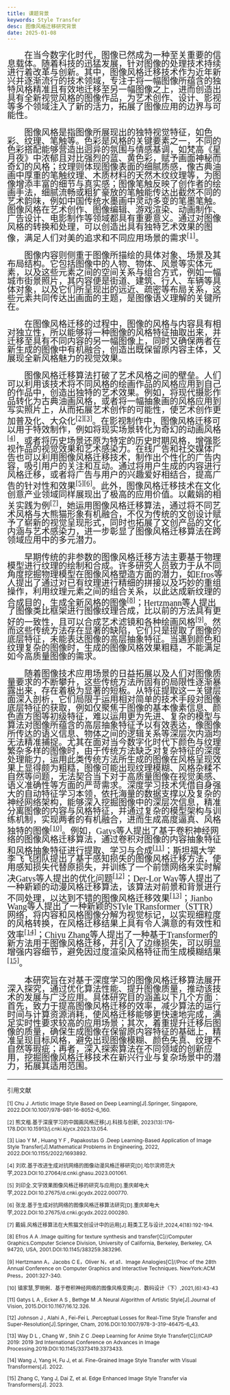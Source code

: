 ```yaml
---
title: 课题背景
keywords: Style Transfer
desc: 图像风格迁移研究背景
date: 2025-01-08
---
```


<style>
    .article-content{
        font-family: 'Times New Roman', 'SimSun';
        line-height: 1em;
        text-indent: 2em;
        font-size: 20px;
    }
</style>

<div class="article-content">
    <p style="text-indent: 2em">在当今数字化时代，图像已然成为一种至关重要的信息载体。随着科技的迅猛发展，针对图像的处理技术持续进行着改革与创新。其中，图像风格迁移技术作为近年新兴并逐渐流行的技术领域，专注于将一幅图像所蕴含的独特风格精准且有效地迁移至另一幅图像之上，进而创造出具有全新视觉风格的图像作品，为艺术创作、设计、影视等多个领域注入了新的活力，拓展了图像应用的边界与可能性。</p>
    <p style="text-indent: 2em">图像风格是指图像所展现出的独特视觉特征，如色彩、纹理、笔触等。色彩是风格的关键要素之一，不同的色彩搭配能够营造出迥异的氛围与情感基调，如梵高《星月夜》中浓郁且对比强烈的蓝、黄色彩，赋予画面神秘而奇幻的风格；纹理则体现图像表面的细腻质感，像古典油画中厚重的笔触纹理、木质材料的天然木纹纹理等，为图像增添丰富的细节与真实感；图像笔触反映了创作者的绘画手法，细腻流畅或粗犷豪放的笔触能传达出截然不同的艺术韵味，例如中国传统水墨画中灵动多变的笔墨笔触。图像风格在艺术创作、图像编辑、游戏渲染、动画制作、广告设计、电影制作等领域都具有重要意义。通过对图像风格的转换和处理，可以创造出具有独特艺术效果的图像，满足人们对美的追求和不同应用场景的需求<sup><a href="#ref1">[1]</a></sup>。</p>
    <p style="text-indent: 2em">图像内容则侧重于图像所描绘的具体对象、场景及其布局结构。它包括图像中的人物、物体、风景等实体元素，以及这些元素之间的空间关系与组合方式，例如一幅城市街景照片，其内容便是街道、建筑、行人、车辆等具体对象，以及它们所呈现出的远近、疏密等布局关系，这些元素共同传达出画面的主题，是图像语义理解的关键所在。</p>
    <p style="text-indent: 2em">在图像风格迁移的过程中，图像的风格与内容具有相对独立性，所以能够将一种图像的风格特征抽取出来，并迁移至具有不同内容的另一幅图像上，同时又确保两者在新生成的图像中有机融合，创造出既保留原内容主体，又展现全新风格魅力的视觉效果。</p>
    <p style="text-indent: 2em">图像风格迁移算法打破了艺术风格之间的壁垒。人们可以利用该技术将不同风格的绘画作品的风格应用到自己的作品中，创造出独特的艺术效果。例如，将现代摄影作品转化为古典油画风格，或者将一幅抽象画的风格应用到写实照片上，从而拓展艺术创作的可能性，使艺术创作更加普及化、大众化<sup><a href="#ref2">[2]</a></sup><sup><a href="#ref3">[3]</a></sup>。在影视制作中，图像风格迁移可以用于特效制作，例如将现实场景转化为奇幻的动画风格<sup><a href="#ref4">[4]</a></sup>，或者将历史场景还原为特定的历史时期风格，增强影视作品的视觉效果和艺术感染力。在线广告和社交媒体广告也可以利用图像风格迁移技术，制作出个性化的广告内容，吸引用户的关注和互动。通过将用户生成的内容进行风格迁移，或者将广告与用户的兴趣爱好相结合，提高广告的针对性和效果<sup><a href="#ref5">[5]</a></sup><sup><a href="#ref6">[6]</a></sup>。此外，图像风格迁移技术在文化创意产业领域同样展现出了极高的应用价值。以戴娟的相关实践为例<sup><a href="#ref7">[7]</a></sup>，她运用图像风格迁移算法，通过将不同艺术风格与大熊猫形象有机融合，不仅为传统的文创设计赋予了崭新的视觉呈现形式，同时也拓展了文创产品的文化内涵与艺术感染力，进一步彰显了图像风格迁移算法在跨领域应用中的多元潜力。</p>
    <p style="text-indent: 2em">早期传统的非参数的图像风格迁移方法主要基于物理模型进行纹理的绘制和合成。许多研究人员致力于从不同角度挖掘物理模型在图像风格塑造方面的潜力，如Efros等人提出了通过对已有纹理进行精细的拼接以及巧妙的重组操作，利用纹理元素之间的组合关系，以此达成新纹理的合成目的，生成全新风格的图像<sup><a href="#ref8">[8]</a></sup>；Hertzmann等人提出了图像类比框架进行图像纹理合成，比以前的方法具有更好的一致性，且可以合成艺术滤镜和各种绘画风格<sup><a href="#ref9">[9]</a></sup>。然而这些传统方法存在显著的缺陷，它们只是提取了图像的底层特征，未能表达图像的高层抽象特征。当遇到颜色和纹理复杂的图像时，生成的图像风格效果粗糙，不能满足如今高质量图像的需求。</p>
    <p style="text-indent: 2em">随着图像技术应用场景的日益拓展以及人们对图像质量要求的不断攀升，这些传统方法所固有的局限性逐渐暴露出来，存在着极为显著的短板。从特征提取这一关键层面深入剖析，它们局限于运用相对简单的技术手段对图像底层特征的获取，例如仅聚焦于图像的基本像素信息、颜色直方图等初级特征，难以运用更为先进、复杂的模型与算法对图像所蕴含的高层抽象特征予以有效表达，像图像所传达的语义信息、物体之间的逻辑关系等深层次内涵均无法精准捕捉。尤其在面对当今数字化时代下颜色与纹理繁杂多样的图像时，由于传统方法缺乏对复杂特征的深度处理能力，运用此类传统方法所生成的图像在风格呈现效果上显得颇为粗糙，图像可能出现纹理模糊、风格杂糅不自然等问题，无法契合当下对于高质量图像在视觉美感、语义准确性等方面的严苛需求。深度学习技术凭借自身强大的自动特征学习本领，依托海量的数据支撑以及复杂的神经网络架构，能够深入挖掘图像中的深层次信息，精准分离图像的内容与风格特征，并通过复杂的模型架构与训练机制，实现两者的有机融合，进而生成高度逼真、风格独特的图像<sup><a href="#ref10">[10]</a></sup>。例如，Gatys等人提出了基于卷积神经网络的图像风格迁移算法，通过卷积对图像的内容抽象特征和风格抽象特征进行提取、学习与合成<sup><a href="#ref11">[11]</a></sup>；斯坦福大学李飞飞团队提出了基于感知损失的图像风格迁移方法，使用感知损失代替原损失，并训练了一个前馈网络来实时解决Gatys等人提出的优化问题<sup><a href="#ref12">[12]</a></sup>；Der-Lor Way等人提出了一种新颖的动漫风格迁移算法，该算法对前景和背景进行不同处理，以达到不错的图像风格迁移效果<sup><a href="#ref13">[13]</a></sup>；Jianbo Wang等人提出了一种新颖的STyle TRansformer（STTR）网络，将内容和风格图像分解为视觉标记，以实现细粒度的风格转换，在风格迁移结果上具有令人满意的有效性和效率<sup><a href="#ref14">[14]</a></sup>；Chiyu Zhang等人提出了一种基于Transformer的新方法用于图像风格迁移，并引入了边缘损失，可以明显增强内容细节，避免因过度渲染风格特征而生成模糊结果<sup><a href="#ref15">[15]</a></sup>。</p>
    <p style="text-indent: 2em">本研究旨在对基于深度学习的图像风格迁移算法展开深入探究，通过优化算法性能、提升图像质量，推动该技术的发展与广泛应用。具体研究目的涵盖以下几个方面：首先，致力于提高图像风格迁移的效率，减少算法的运行时间与计算资源消耗，使风格迁移能够更快速地完成，满足实时性要求较高的应用场景；其次，着重提升迁移后图像的质量，确保生成图像在保留原内容特征的基础上，精准呈现目标风格，避免出现图像模糊、颜色失真、纹理不自然等瑕疵；再者，深入探索算法在不同领域的创新应用，挖掘图像风格迁移技术在新兴行业与复杂场景中的潜力，拓展其适用范围。</p>
</div>

---

<p>引用文献</p>
<div style="font-size: 12px">
    <p id="ref1">[1]    Chu J .Artistic Image Style Based on Deep Learning[J].Springer, Singapore, 2022.DOI:10.1007/978-981-16-8052-6_160.</p>
    <p id="ref2">[2]    熊文楷.基于深度学习的中国画风格迁移[J].科技与创新, 2023(13):176-178.DOI:10.15913/j.cnki.kjycx.2023.13.054.
    <p id="ref3">[3]    Liao Y M , Huang Y F , Papakostas G .Deep Learning-Based Application of Image Style Transfer[J].Mathematical Problems in Engineering, 2022, 2022.DOI:10.1155/2022/1693892.
    <p id="ref4">[4]	刘欢.基于改进生成对抗网络的图像动漫风格迁移研究[D].哈尔滨师范大学,2023.DOI:10.27064/d.cnki.ghasu.2023.001061.
    <p id="ref5">[5]	刘印全.文字效果图像风格迁移的研究与应用[D].重庆邮电大学,2022.DOI:10.27675/d.cnki.gcydx.2022.000770.
    <p id="ref6">[6]	张龙.基于生成对抗网络的图像风格迁移算法研究[D].重庆邮电大学,2022.DOI:10.27675/d.cnki.gcydx.2022.000280.
    <p id="ref7">[7]	戴娟.风格迁移算法在大熊猫文创设计中的运用[J].鞋类工艺与设计,2024,4(18):192-194.
    <p id="ref8">[8]	Efros A A .Image quilting for texture synthesis and transfer[C]//Computer Graphics.Computer Science Division, University of California, Berkeley, Berkeley, CA 94720, USA, 2001.DOI:10.1145/383259.383296.
    <p id="ref9">[9]	Hertzmann A，Jacobs C E，Oliver N，et a1．Image Analogies[C]//Proc of the 28th Annual Conference on Computer Graphics and Interactive Techniques. NewYork:ACM Press，2001:327-340.
    <p id="ref10">[10]	镇家慧,罗明俐．基于卷积神经网络的图像风格变换[J]．数码设计（下）,2021,(6):43-43
    <p id="ref11">[11]	Gatys L A , Ecker A S , Bethge M .A Neural Algorithm of Artistic Style[J].Journal of Vision, 2015.DOI:10.1167/16.12.326.
    <p id="ref12">[12]	Johnson J , Alahi A , Fei-Fei L .Perceptual Losses for Real-Time Style Transfer and Super-Resolution[J].Springer, Cham, 2016.DOI:10.1007/978-3-319-46475-6_43.
    <p id="ref13">[13]	Way D L , Chang W , Shih Z C .Deep Learning for Anime Style Transfer[C]//ICAIP 2019: 2019 3rd International Conference on Advances in Image Processing.2019.DOI:10.1145/3373419.3373433.
    <p id="ref14">[14]   Wang J, Yang H, Fu J, et al. Fine-Grained Image Style Transfer with Visual Transformers[J]. 2022.
    <p id="ref15">[15]   Zhang C, Yang J, Dai Z, et al. Edge Enhanced Image Style Transfer via Transformers[J]. 2023.
</div>
